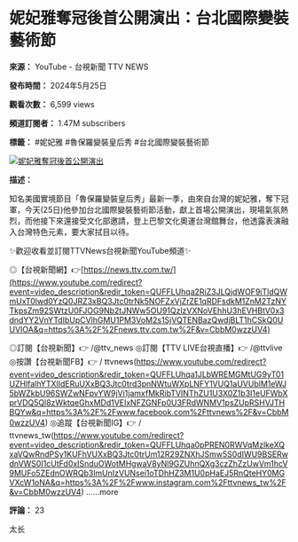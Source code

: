 # 妮妃雅奪冠後首公開演出：台北國際變裝藝術節

**來源：** YouTube - 台視新聞 TTV NEWS

**發布時間：** 2024年5月25日

**觀看次數：** 6,599 views

**頻道訂閱者：** 1.47M subscribers

**標籤：** #妮妃雅 #魯保羅變裝皇后秀 #台北國際變裝藝術節

[![妮妃雅奪冠後首公開演出](https://yt3.ggpht.com/7PGt2KNBgi9Yj0EATq91tUIHl-xGBJX7mUOkt-iMTMjOuzwMBZjxhTj-YIxru3syWqyuZM3FrQ=s48-c-k-c0x00ffffff-no-rj)](/@TTV_NEWS)

**描述：**

知名美國實境節目「魯保羅變裝皇后秀」最新一季，由來自台灣的妮妃雅，奪下冠軍，今天(25日)他參加台北國際變裝藝術節活動，獻上首場公開演出，現場氣氛熱烈，而他接下來還接受文化部邀請，登上巴黎文化奧運台灣館舞台，他透露表演融入台灣特色元素，要大家拭目以待。

✨歡迎收看並訂閱TTVNews台視新聞YouTube頻道✨

◎【台視新聞網】👉[https://news.ttv.com.tw/](https://www.youtube.com/redirect?event=video_description&redir_token=QUFFLUhqa2RiZ3JLQjdWOF9iTldQWmUxT0lwd0YzQ0JRZ3xBQ3Jtc0trNk5NOFZxVjZrZE1qRDFsdkM1ZnM2TzNYTkpsZm92SWtzU0FJOG9Nb2tJNWw5OU91QzlzVXNoVEhhU3hEVHBtV0x3dndYY2VnYTdIbUpCVlhGMU1PM3VoM2s1SjVQTENBazQwdjBLT1hCSkQ0UUVIOA&q=https%3A%2F%2Fnews.ttv.com.tw%2F&v=CbbM0wzzUV4)

◎訂閱【台視新聞】👉   /@ttv\_news   ◎訂閱【TTV LIVE台視直播】👉   /@ttvlive   ◎按讚【台視新聞FB】👉   /  ttvnews(https://www.youtube.com/redirect?event=video_description&redir_token=QUFFLUhqa1JLbWREMGMtUG9yT01UZHlfalhYTXlIdERuUXxBQ3Jtc0trd3pnNWtuWXpLNFY1VUQ1aUVUblM1eWJ5bWZkbU96SWZwNFpvYW9jVi1jamxfMkRibTVINThZU1U3X0Z1b3I1eUFWbXprVDQ5Ql8zWktqeGhxMDd1VEIxNFZGNFp0U3FRdWNMV1psZUpRSHVJTHBQYw&q=https%3A%2F%2Fwww.facebook.com%2Fttvnews%2F&v=CbbM0wzzUV4)   ◎追蹤【台視新聞IG】👉   /  ttvnews\_tw(https://www.youtube.com/redirect?event=video_description&redir_token=QUFFLUhqa0pPREN0RWVqMzlkeXQxaVQwRndPSy1KUFhVUXxBQ3Jtc0trUm12R29ZNXhJSmw5S0dIWU9BSERwdnVWS0I1cUtFd0xISnduOWotMHgwaV8yNl9GZUhnQXg3czZhZzUwVm1hcV9MUFo5ZEdnOWRQb3lmUnIzVUNsei1oTDhHZ3M1U0pHaEJ5RnQteHY0MGVXcW1oNA&q=https%3A%2F%2Fwww.instagram.com%2Fttvnews_tw%2F&v=CbbM0wzzUV4)   …...more

**評論：** 23

太长
